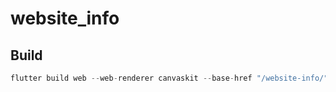 # website_info

## Build

```dart
flutter build web --web-renderer canvaskit --base-href "/website-info/"
```
